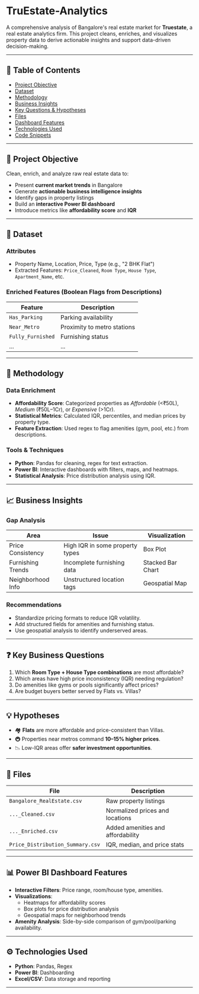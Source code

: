 # TruEstate-Analytics

A comprehensive analysis of Bangalore's real estate market for **Truestate**, a real estate analytics firm. This project cleans, enriches, and visualizes property data to derive actionable insights and support data-driven decision-making.

---

## 📌 Table of Contents
- [Project Objective](#-project-objective)
- [Dataset](#-dataset)
- [Methodology](#-methodology)
- [Business Insights](#-business-insights)
- [Key Questions & Hypotheses](#-key-business-questions)
- [Files](#-files)
- [Dashboard Features](#-power-bi-dashboard-features)
- [Technologies Used](#-technologies-used)
- [Code Snippets](#-sample-python-snippets)

---

## 📌 Project Objective

Clean, enrich, and analyze raw real estate data to:
- Present **current market trends** in Bangalore
- Generate **actionable business intelligence insights**
- Identify gaps in property listings
- Build an **interactive Power BI dashboard**
- Introduce metrics like **affordability score** and **IQR**

---

## 🧾 Dataset

### Attributes
- Property Name, Location, Price, Type (e.g., "2 BHK Flat")
- Extracted Features: `Price_Cleaned`, `Room Type`, `House Type`, `Apartment_Name`, etc.

### Enriched Features (Boolean Flags from Descriptions)
| Feature             | Description                          |
|---------------------|--------------------------------------|
| `Has_Parking`       | Parking availability                |
| `Near_Metro`        | Proximity to metro stations         |
| `Fully_Furnished`   | Furnishing status                   |
| ...                 | ...                                  |

---

## 🔬 Methodology

### Data Enrichment
- **Affordability Score**: Categorized properties as *Affordable* (<₹50L), *Medium* (₹50L–1Cr), or *Expensive* (>1Cr).
- **Statistical Metrics**: Calculated IQR, percentiles, and median prices by property type.
- **Feature Extraction**: Used regex to flag amenities (gym, pool, etc.) from descriptions.

### Tools & Techniques
- **Python**: Pandas for cleaning, regex for text extraction.
- **Power BI**: Interactive dashboards with filters, maps, and heatmaps.
- **Statistical Analysis**: Price distribution analysis using IQR.

---

## 📈 Business Insights

### Gap Analysis
| Area              | Issue                                | Visualization          |
|-------------------|--------------------------------------|------------------------|
| Price Consistency | High IQR in some property types     | Box Plot               |
| Furnishing Trends | Incomplete furnishing data          | Stacked Bar Chart      |
| Neighborhood Info | Unstructured location tags          | Geospatial Map         |

### Recommendations
- Standardize pricing formats to reduce IQR volatility.
- Add structured fields for amenities and furnishing status.
- Use geospatial analysis to identify underserved areas.

---

## ❓ Key Business Questions

1. Which **Room Type + House Type combinations** are most affordable?
2. Which areas have high price inconsistency (IQR) needing regulation?
3. Do amenities like gyms or pools significantly affect prices?
4. Are budget buyers better served by Flats vs. Villas?

---

## 💡 Hypotheses

- 🏘️ **Flats** are more affordable and price-consistent than Villas.
- 🚇 Properties near metros command **10–15% higher prices**.
- 📉 Low-IQR areas offer **safer investment opportunities**.

---

## 📁 Files

| File                                | Description                          |
|-------------------------------------|--------------------------------------|
| `Bangalore_RealEstate.csv`          | Raw property listings                |
| `..._Cleaned.csv`                   | Normalized prices and locations      |
| `..._Enriched.csv`                  | Added amenities and affordability    |
| `Price_Distribution_Summary.csv`    | IQR, median, and price stats         |

---

## 📊 Power BI Dashboard Features

- **Interactive Filters**: Price range, room/house type, amenities.
- **Visualizations**: 
  - Heatmaps for affordability scores
  - Box plots for price distribution analysis
  - Geospatial maps for neighborhood trends
- **Amenity Analysis**: Side-by-side comparison of gym/pool/parking availability.

---

## ⚙️ Technologies Used

- **Python**: Pandas, Regex
- **Power BI**: Dashboarding
- **Excel/CSV**: Data storage and reporting

---
